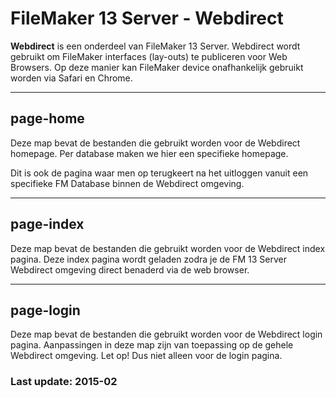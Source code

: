 # FileMaker 13 Server - Webdirect

**Webdirect** is een onderdeel van FileMaker 13 Server.
Webdirect wordt gebruikt om FileMaker interfaces (lay-outs) te publiceren voor Web Browsers.
Op deze manier kan FileMaker device onafhankelijk gebruikt worden via Safari en Chrome.

- - -

## page-home
Deze map bevat de bestanden die gebruikt worden voor de Webdirect homepage.
Per database maken we hier een specifieke homepage.

Dit is ook de pagina waar men op terugkeert na het uitloggen vanuit een specifieke FM Database binnen de Webdirect omgeving.

- - -

## page-index
Deze map bevat de bestanden die gebruikt worden voor de Webdirect index pagina.
Deze index pagina wordt geladen zodra je de FM 13 Server Webdirect omgeving direct benaderd via de web browser.

- - -

## page-login
Deze map bevat de bestanden die gebruikt worden voor de Webdirect login pagina.
Aanpassingen in deze map zijn van toepassing op de gehele Webdirect omgeving.
Let op! Dus niet alleen voor de login pagina.


### Last update: 2015-02